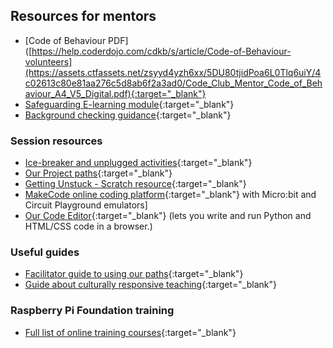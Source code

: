 ## Resources for mentors

+ [Code of Behaviour PDF]([https://help.coderdojo.com/cdkb/s/article/Code-of-Behaviour-volunteers](https://assets.ctfassets.net/zsyyd4yzh6xx/5DU80tjidPoa6L0Tlq6uiY/4c02613c80e81aa276c5d8ab6f2a3ad0/Code_Club_Mentor_Code_of_Behaviour_A4_V5_Digital.pdf){:target="_blank"}
+ [Safeguarding E-learning module](https://projects.raspberrypi.org/en/projects/safeguarding-module/){:target="_blank"}
+ [Background checking guidance](https://help.codeclub.org/cckb/s/article/Do-club-leaders-and-mentors-need-a-background-check){:target="_blank"}

### Session resources
+ [Ice-breaker and unplugged activities](https://codeclub.org/en/resources/activities){:target="_blank"}
+ [Our Project paths](https://projects.raspberrypi.org/en/paths){:target="_blank"}
+ [Getting Unstuck - Scratch resource](https://gettingunstuck.gse.harvard.edu/index.html){:target="_blank"}
+ [MakeCode online coding platform](https://www.microsoft.com/en-us/makecode){:target="_blank"} with Micro:bit and Circuit Playground emulators]
+ [Our Code Editor](https://editor.raspberrypi.org/en/){:target="_blank"} (lets you write and run Python and HTML/CSS code in a browser.)

### Useful guides
+ [Facilitator guide to using our paths](https://projects.raspberrypi.org/en/projects/321-make-mentor-guide/0){:target="_blank"}
+ [Guide about culturally responsive teaching](https://www.raspberrypi.org/blog/culturally-relevant-computing-curriculum-guidelines-for-teachers/){:target="_blank"}


### Raspberry Pi Foundation training
+ [Full list of online training courses](https://www.raspberrypi.org/courses/learn-python){:target="_blank"}

